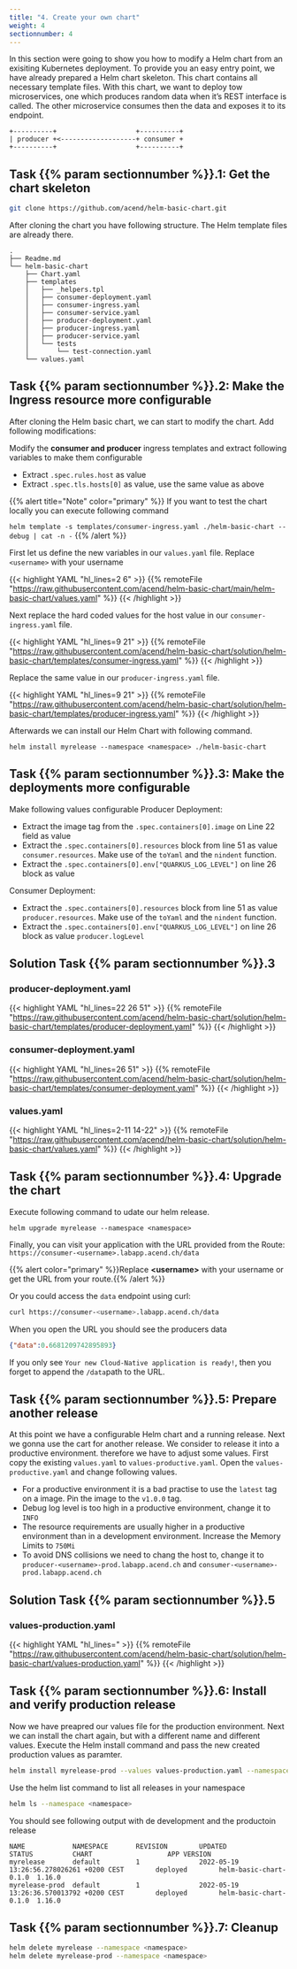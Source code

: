 ```yaml
---
title: "4. Create your own chart"
weight: 4
sectionnumber: 4
---
```


In this section were going to show you how to modify a Helm chart from an exisiting Kubernetes deployment. To provide you an easy entry point, we have already prepared a Helm chart skeleton. This chart contains all necessary template files. With this chart, we want to deploy tow microservices, one which produces random data when it’s REST interface is called. The other microservice consumes then the data and exposes it to its endpoint.

```
+----------+                    +----------+
| producer +<-------------------+ consumer +
+----------+                    +----------+
```


## Task {{% param sectionnumber %}}.1: Get the chart skeleton

```bash
git clone https://github.com/acend/helm-basic-chart.git
```

After cloning the chart you have following structure. The Helm template files are already there.

```
.
├── Readme.md
└── helm-basic-chart
    ├── Chart.yaml
    ├── templates
    │   ├── _helpers.tpl
    │   ├── consumer-deployment.yaml
    │   ├── consumer-ingress.yaml
    │   ├── consumer-service.yaml
    │   ├── producer-deployment.yaml
    │   ├── producer-ingress.yaml
    │   ├── producer-service.yaml
    │   └── tests
    │       └── test-connection.yaml
    └── values.yaml
```


## Task {{% param sectionnumber %}}.2: Make the Ingress resource more configurable

After cloning the Helm basic chart, we can start to modify the chart. Add following modifications:

Modify the **consumer and producer** ingress templates and extract following variables to make them configurable

* Extract `.spec.rules.host` as value
* Extract `.spec.tls.hosts[0]` as value, use the same value as above


{{% alert title="Note" color="primary" %}}
If you want to test the chart locally you can execute following command

`helm template -s templates/consumer-ingress.yaml ./helm-basic-chart --debug | cat -n -`
{{% /alert %}}

First let us define the new variables in our `values.yaml` file. Replace `<username>` with your username

{{< highlight YAML "hl_lines=2 6" >}}
{{% remoteFile "https://raw.githubusercontent.com/acend/helm-basic-chart/main/helm-basic-chart/values.yaml" %}}
{{< /highlight >}}

Next replace the hard coded values for the host value in our `consumer-ingress.yaml` file.

{{< highlight YAML "hl_lines=9 21" >}}
{{% remoteFile "https://raw.githubusercontent.com/acend/helm-basic-chart/solution/helm-basic-chart/templates/consumer-ingress.yaml" %}}
{{< /highlight >}}

Replace the same value in our `producer-ingress.yaml` file.

{{< highlight YAML "hl_lines=9 21" >}}
{{% remoteFile "https://raw.githubusercontent.com/acend/helm-basic-chart/solution/helm-basic-chart/templates/producer-ingress.yaml" %}}
{{< /highlight >}}


Afterwards we can install our Helm Chart with following command.

```
helm install myrelease --namespace <namespace> ./helm-basic-chart
```


## Task {{% param sectionnumber %}}.3: Make the deployments more configurable


Make following values configurable
Producer Deployment:

* Extract the image tag from the `.spec.containers[0].image` on Line 22 field as value
* Extract the `.spec.containers[0].resources`   block from line 51 as value `consumer.resources`. Make use of the `toYaml` and the `nindent` function.
* Extract the `.spec.containers[0].env["QUARKUS_LOG_LEVEL"]` on line 26 block as value
  

Consumer Deployment:

* Extract the `.spec.containers[0].resources`   block from line 51 as value `producer.resources`. Make use of the `toYaml` and the `nindent` function.
* Extract the `.spec.containers[0].env["QUARKUS_LOG_LEVEL"]` on line 26 block as value `producer.logLevel`


## Solution Task {{% param sectionnumber %}}.3


### producer-deployment.yaml

{{< highlight YAML "hl_lines=22 26 51" >}}
{{% remoteFile "https://raw.githubusercontent.com/acend/helm-basic-chart/solution/helm-basic-chart/templates/producer-deployment.yaml" %}}
{{< /highlight >}}


### consumer-deployment.yaml

{{< highlight YAML "hl_lines=26 51" >}}
{{% remoteFile "https://raw.githubusercontent.com/acend/helm-basic-chart/solution/helm-basic-chart/templates/consumer-deployment.yaml" %}}
{{< /highlight >}}


### values.yaml

{{< highlight YAML "hl_lines=2-11 14-22" >}}
{{% remoteFile "https://raw.githubusercontent.com/acend/helm-basic-chart/solution/helm-basic-chart/values.yaml" %}}
{{< /highlight >}}


## Task {{% param sectionnumber %}}.4: Upgrade the chart

Execute following command to udate our helm release.

`helm upgrade myrelease --namespace <namespace>`

Finally, you can visit your application with the URL provided from the Route: `https://consumer-<username>.labapp.acend.ch/data`

{{% alert  color="primary" %}}Replace **\<username>** with your username or get the URL from your route.{{% /alert %}}

Or you could access the `data` endpoint using curl:

```BASH
curl https://consumer-<username>.labapp.acend.ch/data
```

When you open the URL you should see the producers data

```json
{"data":0.6681209742895893}
```

If you only see `Your new Cloud-Native application is ready!`, then you forget to append the `/data`path to the URL.


## Task {{% param sectionnumber %}}.5: Prepare another release

At this point we have a configurable Helm chart and a running release. Next we gonna use the cart for another release. We consider to release it into a productive environment. therefore we have to adjust some values. First copy the existing `values.yaml` to `values-productive.yaml`.
Open the `values-productive.yaml` and change following values.

* For a productive environment it is a bad practise to use the `latest` tag on a image. Pin the image to the `v1.0.0` tag.
* Debug log level is too high in a productive environment, change it to `INFO`
* The resource requirements are usually higher in a productive environment than in a development environment. Increase the Memory Limits to `750Mi`
* To avoid DNS collisions we need to chang the host to, change it to `producer-<username>-prod.labapp.acend.ch` and `consumer-<username>-prod.labapp.acend.ch`


## Solution Task {{% param sectionnumber %}}.5


### values-production.yaml

{{< highlight YAML "hl_lines=" >}}
{{% remoteFile "https://raw.githubusercontent.com/acend/helm-basic-chart/solution/helm-basic-chart/values-production.yaml" %}}
{{< /highlight >}}


## Task {{% param sectionnumber %}}.6: Install and verify production release

Now we have preapred our values file for the production environment. Next we can install the chart again, but with a different name and different values.
Execute the Helm install command and pass the new created production values as paramter.

```bash
helm install myrelease-prod --values values-production.yaml --namespace <namespace> ./helm-basic-chart
```

Use the helm list command to list all releases in your namespace

```bash
helm ls --namespace <namespace>
```

You should see following output with de development and the productoin release
```
NAME            NAMESPACE       REVISION        UPDATED                                         STATUS          CHART                   APP VERSION
myrelease       default         1               2022-05-19 13:26:56.278026261 +0200 CEST        deployed        helm-basic-chart-0.1.0  1.16.0
myrelease-prod  default         1               2022-05-19 13:26:36.570013792 +0200 CEST        deployed        helm-basic-chart-0.1.0  1.16.0
```


## Task {{% param sectionnumber %}}.7: Cleanup

```bash
helm delete myrelease --namespace <namespace>
helm delete myrelease-prod --namespace <namespace>
```
